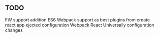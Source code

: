    
## TODO

FW support addition ES6
Webpack support as best plugins from create react app ejected configuration
Webpack React Universally configuration changes

